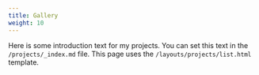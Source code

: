 ```yaml
---
title: Gallery
weight: 10
---
```


Here is some introduction text for my projects. You can set this text in the `/projects/_index.md` file. This page uses the `/layouts/projects/list.html` template.
